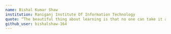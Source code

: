 ```yaml
---
name: Bishal Kumar Shaw
institution: Raniganj Institute Of Information Technology
quote: “The beautiful thing about learning is that no one can take it away from you”
github_user: bishalshaw-164
---
```

